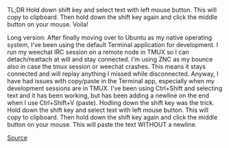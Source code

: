 <!-- 
.. title: Copying Text With Mouse In TMUX
.. slug: copying-text-with-mouse-in-tmux
.. date: 2015-01-26 08:46:04 UTC-06:00
.. tags: tmux
.. category: 
.. link: 
.. description: 
.. type: text
-->

TL;DR
Hold down shift key and select text with left mouse button.  This will copy to clipboard.  Then hold down the shift key again and click the middle button on your mouse.  Voila!

Long version:
After finally moving over to Ubuntu as my native operating system, I've been using the default Terminal application for development.  I run my weechat IRC session on a remote node in TMUX so I can detach/reattach at will and stay connected.  I'm using ZNC as my bounce also in case the tmux session or weechat crashes.  This means it stays connected and will replay anything I missed while disconnected.  Anyway, I have had issues with copy/paste in the Terminal app, especially when my development sessions are in TMUX.  I've been using Ctrl+Shift and selecting text and it has been working, but has been adding a newline on the end when I use Ctrl+Shift+V (paste).  Hodling down the shift key was the trick.  Hold down the shift key and select text with left mouse button.  This will copy to clipboard.  Then hold down the shift key again and click the middle button on your mouse.  This will paste the text WITHOUT a newline.

[Source](https://awhan.wordpress.com/2012/04/18/tmux-copy-paste-with-mouse/)
